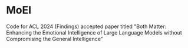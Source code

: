 # MoEI
Code for ACL 2024 (Findings) accepted paper titled "Both Matter: Enhancing the Emotional Intelligence of Large Language Models without Compromising the General Intelligence"
